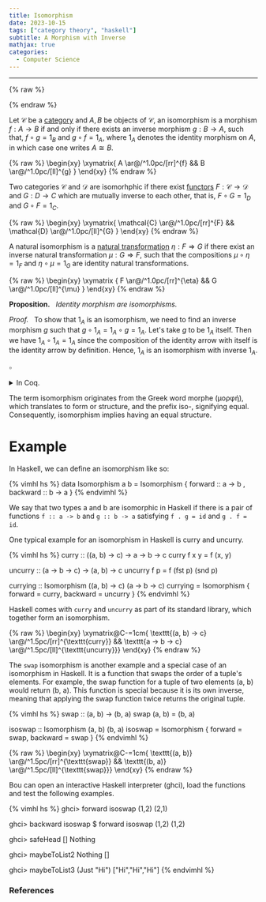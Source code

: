 ```yaml
---
title: Isomorphism
date: 2023-10-15
tags: ["category theory", "haskell"]
subtitle: A Morphism with Inverse
mathjax: true
categories:
  - Computer Science
---
```


---
{% raw %}
<script>
  MathJax = {
    loader: {
      load: ['[custom]/xypic.js'],
      paths: {custom: 'https://beuke.org/js'}
    },
    tex: {
      packages: {'[+]': ['xypic']}
    }
  };
</script>


<script id="MathJax-script" async src="https://cdn.jsdelivr.net/npm/mathjax@3.1.4/es5/tex-chtml-full.js"></script>

<script id="dark-toggle" async src="/js/dark-toggle.js"></script>

{% endraw %}

<!-- <br> -->
<!-- <img src="/images/applicative.png" onclick="window.open(this.src)"> -->
<!-- The source as dot is next to image. Compile with: dot -Tsvg typeclasses.dot -o typeclasses.svg -->
<!-- <br> -->

Let $\mathcal{C}$ be a [category](/category) and $A, B$ be objects of $\mathcal{C}$, an isomorphism is a morphism $f : A \rightarrow B$ if and only if there exists an inverse morphism $g : B \rightarrow A$, such that, $f \circ g = 1_{B}$ and $g \circ f = 1_{A}$, where $1_{A}$ denotes the identity morphism on $A$, in which case one writes $A \cong B$.

{% raw %}
\begin{xy}
\xymatrix{
A \ar@/^1.0pc/[rr]^{f}  && B \ar@/^1.0pc/[ll]^{g}
}
\end{xy}
{% endraw %}

Two categories $\mathcal{C}$ and $\mathcal{D}$ are isomorhphic if there exist [functors](/functor) $F : \mathcal{C} \rightarrow \mathcal{D}$ and $G : D \rightarrow C$ which are mutually inverse to each other, that is, $F \circ G = 1_{D}$ and $G \circ F = 1_{C}$.

{% raw %}
\begin{xy}
\xymatrix{
\mathcal{C} \ar@/^1.0pc/[rr]^{F} && \mathcal{D} \ar@/^1.0pc/[ll]^{G}
}
\end{xy}
{% endraw %}

<!-- A natural isomorphism is a natural transformation $\eta : F \Rightarrow G$ such that for all $A \in \mathcal{C} , \eta_{A} : F(A) \Rightarrow G(A)$ is an isomorphism. In this case, the natural isomorphism is often written as $\eta : F \cong G$. -->

A natural isomorphism is a [natural transformation](/natural-transformation) $\eta : F \Rightarrow G$ if there exist an inverse natural transformation $\mu : G \Rightarrow F$, such that the compositions $\mu \circ \eta = 1_{F}$ and $\eta \circ \mu = 1_{G}$ are identity natural transformations.

{% raw %}
\begin{xy}
\xymatrix {
F \ar@/^1.0pc/[rr]^{\eta} && G \ar@/^1.0pc/[ll]^{\mu}
}
\end{xy}
{% endraw %}


<div class="proof" >

**Proposition.** &nbsp; *Identity morphism are isomorphisms.*

*Proof.* &nbsp; To show that $1_A$ is an isomorphism, we need to find an inverse morphism $g$ such that $g \circ 1_{A} = 1_{A} \circ g = 1_{A}$. Let's take $g$ to be $1_{A}$ itself. Then we have $1_{A} \circ 1_{A} = 1_{A}$ since the composition of the identity arrow with itself is the identity arrow by definition. Hence, $1_{A}$ is an isomorphism with inverse $1_{A}$.
<!-- $\pmb{\scriptstyle \square}$ -->
<div class="right">

$\pmb{\scriptstyle \square}$
</div> </div>

<details>
  <summary>In Coq.</summary>
  <div class="coq">
{% vimhl hs %}
Section IdentityIsomorphism.
  Variable Obj : Type.
  Variable Hom : Obj -> Obj -> Type.

  Variable id : forall A : Obj, Hom A A.
  Variable composition : forall {X Y Z : Obj},
    Hom Y Z -> Hom X Y -> Hom X Z.

  Notation "g 'o' f" := (composition g f) (at level 50).

  Hypothesis id_left : forall A B : Obj,
    forall f : Hom A B, (id B) o f = f.
  Hypothesis id_right : forall A B : Obj,
    forall f : Hom A B, f o (id A) = f.

  Proposition identity_is_isomorphism :
    forall A : Obj, (id A) o (id A) = id A.
  Proof.
    intros A.
    rewrite <- id_right.
    reflexivity.
  Qed.
End IdentityIsomorphism.
{% endvimhl %}
  </div>
</details>

<!-- Here is an alternative formulation of this proof in [Coq](https://gist.github.com/madnight/4d00970f1944a66113d7f04465af20f8). -->

The term isomorphism originates from the Greek word morphe (μορφή), which translates to form or structure, and the prefix iso-, signifying equal. Consequently, isomorphism implies having an equal structure.

<!-- https://www.logicmatters.net/resources/pdfs/SmithCat-I.pdf 76 -->
<!-- https://arxiv.org/pdf/1912.10642.pdf 16 -->
<!-- https://math.jhu.edu/~eriehl/context.pdf 42 -->
<!-- https://proofwiki.org/wiki/Definition:Natural_Isomorphism -->

# Example

In Haskell, we can define an isomorphism like so:

{% vimhl hs %}
data Isomorphism a b = Isomorphism
    { forward  :: a -> b
    , backward :: b -> a
    }
{% endvimhl %}

We say that two types a and b are isomorphic in Haskell if there is a pair of functions `f :: a -> b` and `g :: b -> a` satisfying `f . g = id` and `g . f = id`.

One typical example for an isomorphism in Haskell is curry and uncurry.

{% vimhl hs %}
curry :: ((a, b) -> c) -> a -> b -> c
curry f x y = f (x, y)

uncurry :: (a -> b -> c) -> (a, b) -> c
uncurry f p = f (fst p) (snd p)

currying :: Isomorphism ((a, b) -> c) (a -> b -> c)
currying = Isomorphism { forward = curry, backward = uncurry }
{% endvimhl %}

Haskell comes with `curry` and `uncurry` as part of its standard library, which together form an isomorphism.


{% raw %}
\begin{xy}
\xymatrix@C-=1cm{
\texttt{(a, b) -> c} \ar@/^1.5pc/[rr]^{\texttt{curry}}  && \texttt{a -> b -> c} \ar@/^1.5pc/[ll]^{\texttt{uncurry}}}
\end{xy}
{% endraw %}

The `swap` isomorphism is another example and a special case of an isomorphism in Haskell. It is a function that swaps the order of a tuple's elements. For example, the swap function for a tuple of two elements (a, b) would return (b, a). This function is special because it is its own inverse, meaning that applying the swap function twice returns the original tuple. 

{% vimhl hs %}
swap :: (a, b) -> (b, a)
swap (a, b) = (b, a)

isoswap :: Isomorphism (a, b) (b, a)
isoswap = Isomorphism { forward = swap, backward = swap }
{% endvimhl %}


{% raw %}
\begin{xy}
\xymatrix@C-=1cm{
\texttt{(a, b)} \ar@/^1.5pc/[rr]^{\texttt{swap}}  && \texttt{(b, a)} \ar@/^1.5pc/[ll]^{\texttt{swap}}}
\end{xy}
{% endraw %}

Bou can open an interactive Haskell interpreter (ghci), load the functions and test the following examples.

{% vimhl hs %}
ghci> forward isoswap (1,2)
(2,1)

ghci> backward isoswap $ forward isoswap (1,2)
(1,2)

ghci> safeHead []
Nothing

ghci> maybeToList2 Nothing
[]

ghci> maybeToList3 (Just "Hi")
["Hi","Hi","Hi"]
{% endvimhl %}

### References

[^1]: Mac Lane, Saunders (1998), Categories for the Working Mathematician, Graduate Texts in Mathematics 5 (2nd ed.), Springer-Verlag, p. 16, ISBN 0-387-98403-8
[^2]: [Natural Transformations by Bartosz Milewski (2015)](https://bartoszmilewski.com/2015/04/07/natural-transformations/)
